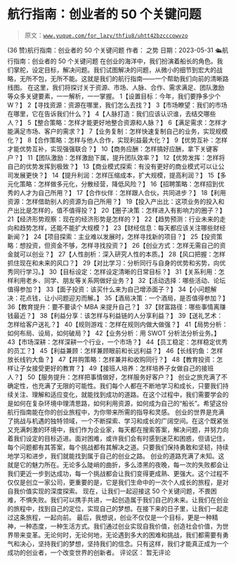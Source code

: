 # 航行指南：创业者的 50 个关键问题

> 原文：[`www.yuque.com/for_lazy/thfiu8/uhtt42bzcccowvzo`](https://www.yuque.com/for_lazy/thfiu8/uhtt42bzcccowvzo)

<ne-h2 id="d91b963c" data-lake-id="d91b963c"><ne-heading-ext><ne-heading-anchor></ne-heading-anchor><ne-heading-fold></ne-heading-fold></ne-heading-ext><ne-heading-content><ne-text id="u8c1a1cc4">(36 赞)航行指南：创业者的 50 个关键问题</ne-text></ne-heading-content></ne-h2> <ne-p id="u1388b7a5" data-lake-id="u1388b7a5"><ne-text id="u8fddb432">作者： 之势</ne-text></ne-p> <ne-p id="ue60e30f7" data-lake-id="ue60e30f7"><ne-text id="uc9e3c25c">日期：2023-05-31</ne-text></ne-p> <ne-p id="ue75ae30b" data-lake-id="ue75ae30b"><ne-text id="u4a925f37">🛳航行指南：创业者的 50 个关键问题</ne-text></ne-p> <ne-p id="u54da02a2" data-lake-id="u54da02a2"><ne-text id="u4f88956d">在创业的海洋中，我们扮演着船长的角色。我们掌舵，设定目标，解决问题。我们试图解决的问题，从微小的细节到宏大的战略，无所不包，无所不能。这就是我们的航行指南——一个帮助我们向前的清晰路线图。</ne-text> <ne-text id="u8f4025b1">在这里，我们将探讨关于资源、市场、人脉、合作、需求满足、团队激励等众多关键要素，一一解析，一一掌握。</ne-text></ne-p> <ne-oli index-type="0"><ne-oli-i>1</ne-oli-i><ne-oli-c class="ne-oli-content" id="u248c909e" data-lake-id="u248c909e"><ne-text id="ue4c99eb8">【设置目标：今年，我们要挣多少个 W？】</ne-text></ne-oli-c></ne-oli> <ne-oli index-type="0"><ne-oli-i>2</ne-oli-i><ne-oli-c class="ne-oli-content" id="u43a5c9ec" data-lake-id="u43a5c9ec"><ne-text id="u147cb838">【寻找资源：资源在哪里，我们怎么去找？】</ne-text></ne-oli-c></ne-oli> <ne-oli index-type="0"><ne-oli-i>3</ne-oli-i><ne-oli-c class="ne-oli-content" id="u4ec77e8a" data-lake-id="u4ec77e8a"><ne-text id="u8893e84f">【市场瞭望：我们的市场在哪里，它在告诉我们什么？】</ne-text></ne-oli-c></ne-oli> <ne-oli index-type="0"><ne-oli-i>4</ne-oli-i><ne-oli-c class="ne-oli-content" id="u00384042" data-lake-id="u00384042"><ne-text id="uf3f04e41">【人脉打造：我们应该认识谁，去结交哪些人？】</ne-text></ne-oli-c></ne-oli> <ne-oli index-type="0"><ne-oli-i>5</ne-oli-i><ne-oli-c class="ne-oli-content" id="u64f40f42" data-lake-id="u64f40f42"><ne-text id="u8735d3ba">【整合策略：怎样才能更好地整合资源和人脉？】</ne-text></ne-oli-c></ne-oli> <ne-oli index-type="0"><ne-oli-i>6</ne-oli-i><ne-oli-c class="ne-oli-content" id="uaf01b97b" data-lake-id="uaf01b97b"><ne-text id="uace0b804">【满足需求：怎样才能满足市场、客户的需求？】</ne-text></ne-oli-c></ne-oli> <ne-oli index-type="0"><ne-oli-i>7</ne-oli-i><ne-oli-c class="ne-oli-content" id="ucf59bb5e" data-lake-id="ucf59bb5e"><ne-text id="uec65bf06">【业务复制：怎样快速复制自己的业务，实现规模化？】</ne-text></ne-oli-c></ne-oli> <ne-oli index-type="0"><ne-oli-i>8</ne-oli-i><ne-oli-c class="ne-oli-content" id="u9d753d21" data-lake-id="u9d753d21"><ne-text id="u66e7281f">【合作策略：怎样与他人合作，实现利益最大化？】</ne-text></ne-oli-c></ne-oli> <ne-oli index-type="0"><ne-oli-i>9</ne-oli-i><ne-oli-c class="ne-oli-content" id="u13f162f3" data-lake-id="u13f162f3"><ne-text id="uf1b4a7c0">【优势互补：怎样才能优势互补，实现强强联合？】</ne-text></ne-oli-c></ne-oli> <ne-oli index-type="0"><ne-oli-i>10</ne-oli-i><ne-oli-c class="ne-oli-content" id="u20999178" data-lake-id="u20999178"><ne-text id="ubbdf5381">【商务应酬：怎样搞好应酬，拿下关键客户？】</ne-text></ne-oli-c></ne-oli> <ne-oli index-type="0"><ne-oli-i>11</ne-oli-i><ne-oli-c class="ne-oli-content" id="u1ff4ddd2" data-lake-id="u1ff4ddd2"><ne-text id="ub7f06bfd">【团队激励：怎样激励下属，提升团队效率？】</ne-text></ne-oli-c></ne-oli> <ne-oli index-type="0"><ne-oli-i>12</ne-oli-i><ne-oli-c class="ne-oli-content" id="ud912c03c" data-lake-id="ud912c03c"><ne-text id="ud272a119">【优势发挥：怎样将自己的优势发挥到极致？】</ne-text></ne-oli-c></ne-oli> <ne-oli index-type="0"><ne-oli-i>13</ne-oli-i><ne-oli-c class="ne-oli-content" id="u7c6d11ac" data-lake-id="u7c6d11ac"><ne-text id="u1b988488">【商业模式探索：有没有更好的商业模式可以让公司发展更快？】</ne-text></ne-oli-c></ne-oli> <ne-oli index-type="0"><ne-oli-i>14</ne-oli-i><ne-oli-c class="ne-oli-content" id="u686daea1" data-lake-id="u686daea1"><ne-text id="u50d9f41f">【提升利润：怎样压缩成本，扩大规模，提高利润？】</ne-text></ne-oli-c></ne-oli> <ne-oli index-type="0"><ne-oli-i>15</ne-oli-i><ne-oli-c class="ne-oli-content" id="u8567f423" data-lake-id="u8567f423"><ne-text id="u8827e023">【多元化策略：怎样做多元化，分散经营，降低风险？】</ne-text></ne-oli-c></ne-oli> <ne-oli index-type="0"><ne-oli-i>16</ne-oli-i><ne-oli-c class="ne-oli-content" id="u34c27696" data-lake-id="u34c27696"><ne-text id="u9e6e2599">【招聘策略：怎样招到优秀的人才为自己所用？】</ne-text></ne-oli-c></ne-oli> <ne-oli index-type="0"><ne-oli-i>17</ne-oli-i><ne-oli-c class="ne-oli-content" id="uda060e3c" data-lake-id="uda060e3c"><ne-text id="u31e8abe1">【合作伙伴：怎样跟人合伙，共同进步？】</ne-text></ne-oli-c></ne-oli> <ne-oli index-type="0"><ne-oli-i>18</ne-oli-i><ne-oli-c class="ne-oli-content" id="uc3d7fed0" data-lake-id="uc3d7fed0"><ne-text id="u9bb96689">【利用资源：怎样借助别人的资源为自己所用？】</ne-text></ne-oli-c></ne-oli> <ne-oli index-type="0"><ne-oli-i>19</ne-oli-i><ne-oli-c class="ne-oli-content" id="u6c927625" data-lake-id="u6c927625"><ne-text id="u569d62d6">【投入产出比：这项业务的投入和产出比是怎样的，值不值得投？】</ne-text></ne-oli-c></ne-oli> <ne-oli index-type="0"><ne-oli-i>20</ne-oli-i><ne-oli-c class="ne-oli-content" id="u9bbbe04c" data-lake-id="u9bbbe04c"><ne-text id="uafb7a38c">【圈子决策：怎样进入有影响力的圈子？】</ne-text></ne-oli-c></ne-oli> <ne-oli index-type="0"><ne-oli-i>21</ne-oli-i><ne-oli-c class="ne-oli-content" id="u8e5ce55c" data-lake-id="u8e5ce55c"><ne-text id="uf86f2c2a">【经济形势观察：现在的经济形势是怎样的？】</ne-text></ne-oli-c></ne-oli> <ne-oli index-type="0"><ne-oli-i>22</ne-oli-i><ne-oli-c class="ne-oli-content" id="uf8715e71" data-lake-id="uf8715e71"><ne-text id="u5f4e5c0b">【趋势预测：行业未来的走向和趋势怎样，还能不能扩大规模？】</ne-text></ne-oli-c></ne-oli> <ne-oli index-type="0"><ne-oli-i>23</ne-oli-i><ne-oli-c class="ne-oli-content" id="ub3a20089" data-lake-id="ub3a20089"><ne-text id="ud5a65bfc">【财经信息：每天都应该关注哪些财经新闻？】</ne-text></ne-oli-c></ne-oli> <ne-oli index-type="0"><ne-oli-i>24</ne-oli-i><ne-oli-c class="ne-oli-content" id="u7c15489a" data-lake-id="u7c15489a"><ne-text id="u2767ea9f">【项目探索：主业难以发展时，怎样寻找新的项目？】</ne-text></ne-oli-c></ne-oli> <ne-oli index-type="0"><ne-oli-i>25</ne-oli-i><ne-oli-c class="ne-oli-content" id="u17db2dba" data-lake-id="u17db2dba"><ne-text id="ufab89e81">【投资策略：想投资，但资金不够，怎样寻找投资？】</ne-text></ne-oli-c></ne-oli> <ne-oli index-type="0"><ne-oli-i>26</ne-oli-i><ne-oli-c class="ne-oli-content" id="u8d121d57" data-lake-id="u8d121d57"><ne-text id="ub6050ea4">【创业方式：怎样无需自己的资金就可以创业？】</ne-text></ne-oli-c></ne-oli> <ne-oli index-type="0"><ne-oli-i>27</ne-oli-i><ne-oli-c class="ne-oli-content" id="u653a1c6e" data-lake-id="u653a1c6e"><ne-text id="u2e705c8e">【人性剖析：深入研究人性的本质。】</ne-text></ne-oli-c></ne-oli> <ne-oli index-type="0"><ne-oli-i>28</ne-oli-i><ne-oli-c class="ne-oli-content" id="uf8b50165" data-lake-id="uf8b50165"><ne-text id="u688d7e10">【风口把握：怎样抓住现在和未来的风口？】</ne-text></ne-oli-c></ne-oli> <ne-oli index-type="0"><ne-oli-i>29</ne-oli-i><ne-oli-c class="ne-oli-content" id="u22b5454d" data-lake-id="u22b5454d"><ne-text id="uc388521e">【对比学习：分析同行与自身的优势和劣势，向优秀同行学习。】</ne-text></ne-oli-c></ne-oli> <ne-oli index-type="0"><ne-oli-i>30</ne-oli-i><ne-oli-c class="ne-oli-content" id="ube843fad" data-lake-id="ube843fad"><ne-text id="u4020a5fb">【目标设定：怎样设定清晰的日常目标？】</ne-text></ne-oli-c></ne-oli> <ne-oli index-type="0"><ne-oli-i>31</ne-oli-i><ne-oli-c class="ne-oli-content" id="u5e364ab8" data-lake-id="u5e364ab8"><ne-text id="u76697bab">【关系利用：怎样利用老乡、同学、朋友等关系网做好业务？】</ne-text></ne-oli-c></ne-oli> <ne-oli index-type="0"><ne-oli-i>32</ne-oli-i><ne-oli-c class="ne-oli-content" id="u1a28c83d" data-lake-id="u1a28c83d"><ne-text id="u8a5da989">【活动选择：哪些活动、论坛值得参加？】</ne-text></ne-oli-c></ne-oli> <ne-oli index-type="0"><ne-oli-i>33</ne-oli-i><ne-oli-c class="ne-oli-content" id="u57a30da4" data-lake-id="u57a30da4"><ne-text id="u903956a6">【面子投资：该买什么来为自己增添面子？】</ne-text></ne-oli-c></ne-oli> <ne-oli index-type="0"><ne-oli-i>34</ne-oli-i><ne-oli-c class="ne-oli-content" id="uea1778c1" data-lake-id="uea1778c1"><ne-text id="u1768307e">【小问题解决：花点钱，让小问题迎刃而解。】</ne-text></ne-oli-c></ne-oli> <ne-oli index-type="0"><ne-oli-i>35</ne-oli-i><ne-oli-c class="ne-oli-content" id="ufb925fcf" data-lake-id="ufb925fcf"><ne-text id="u1e54a4e6">【酒局决策：一个酒局，是否值得参加？】</ne-text></ne-oli-c></ne-oli> <ne-oli index-type="0"><ne-oli-i>36</ne-oli-i><ne-oli-c class="ne-oli-content" id="u85c39862" data-lake-id="u85c39862"><ne-text id="ufb61f933">【教育提升：要不要读个 MBA 来提升自己？】</ne-text></ne-oli-c></ne-oli> <ne-oli index-type="0"><ne-oli-i>37</ne-oli-i><ne-oli-c class="ne-oli-content" id="u55fb1fcb" data-lake-id="u55fb1fcb"><ne-text id="u592ce09f">【财富路径：哪些事情离赚钱最近？】</ne-text></ne-oli-c></ne-oli> <ne-oli index-type="0"><ne-oli-i>38</ne-oli-i><ne-oli-c class="ne-oli-content" id="u5f1a96f2" data-lake-id="u5f1a96f2"><ne-text id="uebbee537">【利益分享：该怎样与利益链的人分享利益？】</ne-text></ne-oli-c></ne-oli> <ne-oli index-type="0"><ne-oli-i>39</ne-oli-i><ne-oli-c class="ne-oli-content" id="u28bebf88" data-lake-id="u28bebf88"><ne-text id="u0a70fe6d">【送礼艺术：怎样给客户送礼？】</ne-text></ne-oli-c></ne-oli> <ne-oli index-type="0"><ne-oli-i>40</ne-oli-i><ne-oli-c class="ne-oli-content" id="u8d956242" data-lake-id="u8d956242"><ne-text id="uce9b1fbd">【规则游戏：怎样在规则内做大做强？】</ne-text></ne-oli-c></ne-oli> <ne-oli index-type="0"><ne-oli-i>41</ne-oli-i><ne-oli-c class="ne-oli-content" id="u688bd3f9" data-lake-id="u688bd3f9"><ne-text id="u3ea23ba3">【局势分析：如何布局、设局，如何破局？】</ne-text></ne-oli-c></ne-oli> <ne-oli index-type="0"><ne-oli-i>42</ne-oli-i><ne-oli-c class="ne-oli-content" id="u1b9a01e3" data-lake-id="u1b9a01e3"><ne-text id="u9b9d261c">【业务分析：用 SWOT 分析法分析业务。】</ne-text></ne-oli-c></ne-oli> <ne-oli index-type="0"><ne-oli-i>43</ne-oli-i><ne-oli-c class="ne-oli-content" id="u11eb65c2" data-lake-id="u11eb65c2"><ne-text id="ue1864f37">【市场深耕：怎样深耕一个行业，一个市场？】</ne-text></ne-oli-c></ne-oli> <ne-oli index-type="0"><ne-oli-i>44</ne-oli-i><ne-oli-c class="ne-oli-content" id="u4f3bd0ed" data-lake-id="u4f3bd0ed"><ne-text id="ub0178cab">【员工稳定：怎样稳定优秀的员工？】</ne-text></ne-oli-c></ne-oli> <ne-oli index-type="0"><ne-oli-i>45</ne-oli-i><ne-oli-c class="ne-oli-content" id="u581e27ba" data-lake-id="u581e27ba"><ne-text id="u4540b455">【利益兼顾：怎样兼顾眼前和长远利益？】</ne-text></ne-oli-c></ne-oli> <ne-oli index-type="0"><ne-oli-i>46</ne-oli-i><ne-oli-c class="ne-oli-content" id="u5349ed3b" data-lake-id="u5349ed3b"><ne-text id="ue1530702">【长线钓鱼：怎样放长线钓大鱼？】</ne-text></ne-oli-c></ne-oli> <ne-oli index-type="0"><ne-oli-i>47</ne-oli-i><ne-oli-c class="ne-oli-content" id="u93f06419" data-lake-id="u93f06419"><ne-text id="ue8225887">【并购策略：怎样兼并和收购同行？】</ne-text></ne-oli-c></ne-oli> <ne-oli index-type="0"><ne-oli-i>48</ne-oli-i><ne-oli-c class="ne-oli-content" id="u67265d9a" data-lake-id="u67265d9a"><ne-text id="ueaa52cac">【教育投资：怎样让子女接受更好的教育？】</ne-text></ne-oli-c></ne-oli> <ne-oli index-type="0"><ne-oli-i>49</ne-oli-i><ne-oli-c class="ne-oli-content" id="ud9e4187c" data-lake-id="ud9e4187c"><ne-text id="uf21f3d29">【接班人培养：怎样培养子女做自己的接班人？】</ne-text></ne-oli-c></ne-oli> <ne-oli index-type="0"><ne-oli-i>50</ne-oli-i><ne-oli-c class="ne-oli-content" id="u863438a0" data-lake-id="u863438a0"><ne-text id="u11f5d785">【服务提升：怎样把事情做好，怎样服务好客户？】</ne-text></ne-oli-c></ne-oli> <ne-p id="u0cf6d844" data-lake-id="u0cf6d844"><ne-text id="ud57f1808">创业之旅充满了不确定性，也充满了无限的可能性。我们每个人都在不断地学习和成长，只要我们持续关注、理解和适应变化，就能找到成功的道路。在这个过程中，我们需要学会的是如何在复杂环境中理清思路，如何利用资源，如何成为自己的“船长”。希望这份航行指南能在你的创业旅程中，为你带来所需的指导和灵感。</ne-text></ne-p> <ne-p id="u9c2292a2" data-lake-id="u9c2292a2"><ne-text id="uc912cfd4">创业的世界是充满了挑战与机遇的独特领域，一个不断探索、学习和成长的广阔空间。在这个既紧张又充满刺激的环境中，我们作为企业家，每天都在搜索答案，解决问题，并努力向着我们设定的目标迈进。面对困难，或许我们会有时感到迷茫和困惑，但请记住，每个问题都有其答案，每个挑战都有其解决之道。只要我们保持勇敢和坚韧，持续地学习和进步，我们就能找到属于自己的创业之路。</ne-text></ne-p> <ne-p id="u1458200d" data-lake-id="u1458200d"><ne-text id="u74c5cbc3">创业的道路充满了未知。这就是它的魅力所在。无论多么陡峭的曲折，多么漆黑的夜晚，每一次的失败都会让我们更近一步到达成功，每一个挑战都会让我们变得更成熟、更强大。这个过程不仅仅是创立一家公司，更重要的是，它是我们生命中的一次个人成长的旅程，是对自我价值实现的深度探索。</ne-text></ne-p> <ne-p id="u1ad16813" data-lake-id="u1ad16813"><ne-text id="u40761518">现在，让我们一起迎接这 50 个关键问题，不畏困难，不惧失败。我们可以携手共进，一起创造属于我们自己的未来。让我们在创业的旅程中，找到自己的定位，实现自己的梦想。在接下来的日子里，让我们一起走过这条旅程，一起向前。</ne-text></ne-p> <ne-p id="u90c378d0" data-lake-id="u90c378d0"><ne-text id="ub2147a11">最后，我想说，创业不仅仅是一个目标，更是一种精神，一种态度，一种生活方式。我们通过创业实现自我价值，创造社会价值，为世界带来变革。无论何时，无论何地，无论遇到多大的困难和挑战，我们都需要有勇气和决心，坚持我们的梦想，坚持我们的信念。只有这样，我们才能真正成为一个成功的创业者，一个改变世界的创新者。</ne-text></ne-p> <ne-hole id="ue9281de5" data-lake-id="ue9281de5"><ne-card data-card-name="hr" data-card-type="block" id="a6dNo" data-event-boundary="card"><ne-p id="uaf252fac" data-lake-id="uaf252fac"><ne-text id="u139f7664">评论区：</ne-text></ne-p> <ne-p id="ue84a3377" data-lake-id="ue84a3377"><ne-text id="udc60104b">暂无评论</ne-text></ne-p></ne-card></ne-hole>